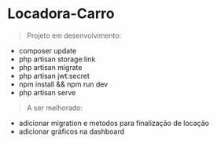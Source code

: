 # Locadora-Carro

> Projeto em desenvolvimento:

- composer update
- php artisan storage:link
- php artisan migrate
- php artisan jwt:secret
- npm install && npm run dev
- php artisan serve

> A ser melhorado:

- adicionar migration e metodos para finalização de locação
- adicionar gráficos na dashboard